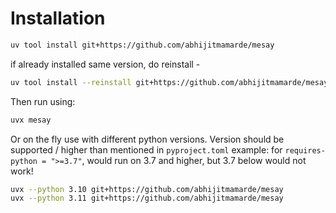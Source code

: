 # Installation 

```bash
uv tool install git+https://github.com/abhijitmamarde/mesay 
```

if already installed same version, do reinstall - 

```bash
uv tool install --reinstall git+https://github.com/abhijitmamarde/mesay
```

Then run using:

```bash
uvx mesay
```

Or on the fly use with different python versions. 
Version should be supported / higher than mentioned in `pyproject.toml` 
example: for `requires-python = ">=3.7"`, would run on 3.7 and higher, but 3.7 below would not work!

```bash
uvx --python 3.10 git+https://github.com/abhijitmamarde/mesay
uvx --python 3.11 git+https://github.com/abhijitmamarde/mesay
```